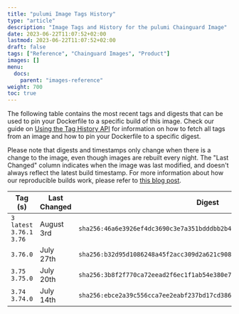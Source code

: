 ```yaml
---
title: "pulumi Image Tags History"
type: "article"
description: "Image Tags and History for the pulumi Chainguard Image"
date: 2023-06-22T11:07:52+02:00
lastmod: 2023-06-22T11:07:52+02:00
draft: false
tags: ["Reference", "Chainguard Images", "Product"]
images: []
menu:
  docs:
    parent: "images-reference"
weight: 700
toc: true
---
```


The following table contains the most recent tags and digests that can be used to pin your Dockerfile to a specific build of this image. Check our guide on [Using the Tag History API](/chainguard/chainguard-images/using-the-tag-history-api/) for information on how to fetch all tags from an image and how to pin your Dockerfile to a specific digest.

Please note that digests and timestamps only change when there is a change to the image, even though images are rebuilt every night. The "Last Changed" column indicates when the image was last modified, and doesn't always reflect the latest build timestamp. For more information about how our reproducible builds work, please refer to [this blog post](https://www.chainguard.dev/unchained/reproducing-chainguards-reproducible-image-builds).

| Tag (s)                       | Last Changed | Digest                                                                    |
|-------------------------------|--------------|---------------------------------------------------------------------------|
|  `3` `latest` `3.76.1` `3.76` | August 3rd   | `sha256:46a6e3926ef4dc3690c3e7a351bdddbb2b442cf397b17791b1b684c5707d8b59` |
|  `3.76.0`                     | July 27th    | `sha256:b32d95d1086248a45f2acc309d2a621c908b0c498b0c6563845e0c4dc141c3d3` |
|  `3.75` `3.75.0`              | July 20th    | `sha256:3b8f2f770ca72eead2f6ec1f1ab54e380e73c0f5bc0529fb6cafb1344b66daee` |
|  `3.74` `3.74.0`              | July 14th    | `sha256:ebce2a39c556cca7ee2eabf237bd17cd38699e18a6430f9caf99e44ded67cd4d` |
